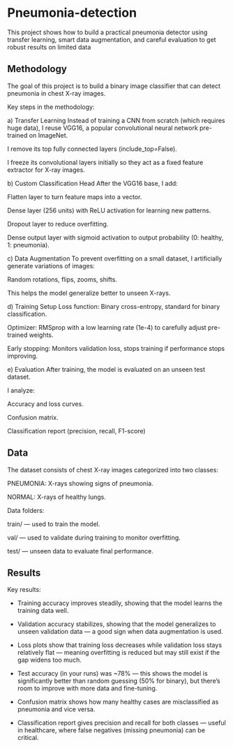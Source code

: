 # Pneumonia-detection
This project shows how to build a practical pneumonia detector using transfer learning, smart data augmentation, and careful evaluation to get robust results on limited data

## Methodology
The goal of this project is to build a binary image classifier that can detect pneumonia in chest X-ray images.

Key steps in the methodology:

a) Transfer Learning
Instead of training a CNN from scratch (which requires huge data), I reuse VGG16, a popular convolutional neural network pre-trained on ImageNet.

I remove its top fully connected layers (include_top=False).

I freeze its convolutional layers initially so they act as a fixed feature extractor for X-ray images.

b) Custom Classification Head
After the VGG16 base, I add:

Flatten layer to turn feature maps into a vector.

Dense layer (256 units) with ReLU activation for learning new patterns.

Dropout layer to reduce overfitting.

Dense output layer with sigmoid activation to output probability (0: healthy, 1: pneumonia).

c) Data Augmentation
To prevent overfitting on a small dataset, I artificially generate variations of images:

Random rotations, flips, zooms, shifts.

This helps the model generalize better to unseen X-rays.

d) Training Setup
Loss function: Binary cross-entropy, standard for binary classification.

Optimizer: RMSprop with a low learning rate (1e-4) to carefully adjust pre-trained weights.

Early stopping: Monitors validation loss, stops training if performance stops improving.

e) Evaluation
After training, the model is evaluated on an unseen test dataset.

I analyze:

Accuracy and loss curves.

Confusion matrix.

Classification report (precision, recall, F1-score)


## Data
The dataset consists of chest X-ray images categorized into two classes:

PNEUMONIA: X-rays showing signs of pneumonia.

NORMAL: X-rays of healthy lungs.

Data folders:

train/ — used to train the model.

val/ — used to validate during training to monitor overfitting.

test/ — unseen data to evaluate final performance.

## Results

Key results:

- Training accuracy improves steadily, showing that the model learns the training data well.

- Validation accuracy stabilizes, showing that the model generalizes to unseen validation data — a good sign when data augmentation is used.

- Loss plots show that training loss decreases while validation loss stays relatively flat — meaning overfitting is reduced but may still exist if the gap widens too much.

- Test accuracy (in your runs) was ~78% — this shows the model is significantly better than random guessing (50% for binary), but there’s room to improve with more data and fine-tuning.

- Confusion matrix shows how many healthy cases are misclassified as pneumonia and vice versa.

- Classification report gives precision and recall for both classes — useful in healthcare, where false negatives (missing pneumonia) can be critical.
